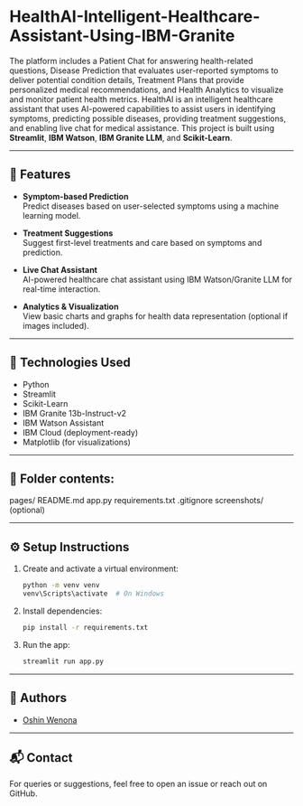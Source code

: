 # HealthAI-Intelligent-Healthcare-Assistant-Using-IBM-Granite
The platform includes a Patient Chat for answering health-related questions, Disease Prediction that evaluates user-reported symptoms to deliver potential condition details, Treatment Plans that provide personalized medical recommendations, and Health Analytics to visualize and monitor patient health metrics.
HealthAI is an intelligent healthcare assistant that uses AI-powered capabilities to assist users in identifying symptoms, predicting possible diseases, providing treatment suggestions, and enabling live chat for medical assistance. This project is built using **Streamlit**, **IBM Watson**, **IBM Granite LLM**, and **Scikit-Learn**.

---

## 🚀 Features

- **Symptom-based Prediction**  
  Predict diseases based on user-selected symptoms using a machine learning model.

- **Treatment Suggestions**  
  Suggest first-level treatments and care based on symptoms and prediction.

- **Live Chat Assistant**  
  AI-powered healthcare chat assistant using IBM Watson/Granite LLM for real-time interaction.

- **Analytics & Visualization**  
  View basic charts and graphs for health data representation (optional if images included).

---

## 🧠 Technologies Used

- Python
- Streamlit
- Scikit-Learn
- IBM Granite 13b-Instruct-v2
- IBM Watson Assistant
- IBM Cloud (deployment-ready)
- Matplotlib (for visualizations)

---

## 📁 Folder contents:

pages/
README.md
app.py
requirements.txt
.gitignore
screenshots/ (optional)

---

## ⚙️ Setup Instructions

1. Create and activate a virtual environment:
    ```bash
    python -m venv venv
    venv\Scripts\activate  # On Windows
    ```

2. Install dependencies:
    ```bash
    pip install -r requirements.txt
    ```

3. Run the app:
    ```bash
    streamlit run app.py
    ```

---


## 📝 Authors

- [Oshin Wenona](https://github.com/Oshin-Wenona)
---

## 📬 Contact

For queries or suggestions, feel free to open an issue or reach out on GitHub.
